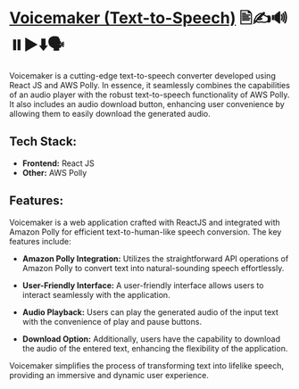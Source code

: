 # [Voicemaker (Text-to-Speech)](https://voicemaker-app.onrender.com/) 🖹✍️🔊⏸️▶️⬇️🗣️

Voicemaker is a cutting-edge text-to-speech converter developed using React JS and AWS Polly. In essence, it seamlessly combines the capabilities of an audio player with the robust text-to-speech functionality of AWS Polly. It also includes an audio download button, enhancing user convenience by allowing them to easily download the generated audio.

## Tech Stack:

- **Frontend:** React JS
- **Other:** AWS Polly

## Features:

Voicemaker is a web application crafted with ReactJS and integrated with Amazon Polly for efficient text-to-human-like speech conversion. The key features include:

- **Amazon Polly Integration:** Utilizes the straightforward API operations of Amazon Polly to convert text into natural-sounding speech effortlessly.

- **User-Friendly Interface:** A user-friendly interface allows users to interact seamlessly with the application.

- **Audio Playback:** Users can play the generated audio of the input text with the convenience of play and pause buttons.

- **Download Option:** Additionally, users have the capability to download the audio of the entered text, enhancing the flexibility of the application.

Voicemaker simplifies the process of transforming text into lifelike speech, providing an immersive and dynamic user experience.

